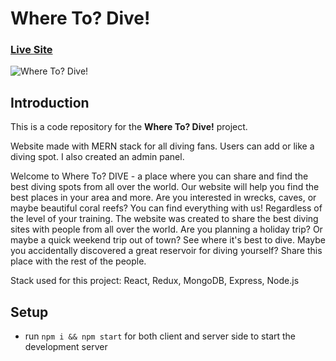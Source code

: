 # Where To? Dive!

### [Live Site](https://memories.piotr.rzadkowolski.dev/)

![Where To? Dive!](https://piotr.rzadkowolski.dev/assets/proj1.jpg)

## Introduction
This is a code repository for the **Where To? Dive!** project. 

Website made with MERN stack for all diving fans. Users can add or like a diving spot. I also created an admin panel.

Welcome to Where To? DIVE - a place where you can share and find the best diving spots from all over the world. Our website will help you find the best places in your area and more. Are you interested in wrecks, caves, or maybe beautiful coral reefs? You can find everything with us! Regardless of the level of your training. The website was created to share the best diving sites with people from all over the world. Are you planning a holiday trip? Or maybe a quick weekend trip out of town? See where it's best to dive. Maybe you accidentally discovered a great reservoir for diving yourself? Share this place with the rest of the people.

Stack used for this project: React, Redux, MongoDB, Express, Node.js

## Setup
- run ```npm i && npm start``` for both client and server side to start the development server

